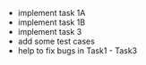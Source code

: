 - implement task 1A
- implement task 1B
- implement task 3
- add some test cases 
- help to fix bugs in Task1 - Task3
